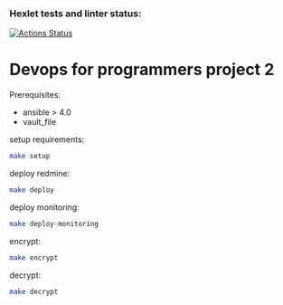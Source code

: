 ### Hexlet tests and linter status:
[![Actions Status](https://github.com/NikitaNaumenko/devops-for-programmers-project-lvl2/workflows/hexlet-check/badge.svg)](https://github.com/NikitaNaumenko/devops-for-programmers-project-lvl2/actions)

# Devops for programmers project 2

Prerequisites:
* ansible > 4.0
* vault_file

setup requirements:

```bash
make setup
```

deploy redmine:
```bash
make deploy
```

deploy monitoring:
```bash
make deploy-monitoring
```

encrypt:
```bash
make encrypt
```

decrypt:
```bash
make decrypt
```
